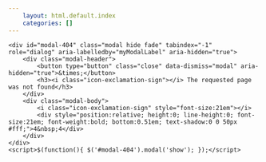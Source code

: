 ```yaml
---
    layout: html.default.index
    categories: []
---
```

<div markdown="0">
    <style>
        #modal-404 > modal-body,
        #modal-404 .icon-exclamation-sign {
            color:#f89406;
            }
        #modal-404 > .modal-body {
            text-align:center;
            }
    </style>

    <div id="modal-404" class="modal hide fade" tabindex="-1" role="dialog" aria-labelledby="myModalLabel" aria-hidden="true">
        <div class="modal-header">
            <button type="button" class="close" data-dismiss="modal" aria-hidden="true">&times;</button>
            <h3><i class="icon-exclamation-sign"></i> The requested page was not found</h3>
        </div>
        <div class="modal-body">
            <i class="icon-exclamation-sign" style="font-size:21em"></i>
            <div style="position:relative; height:0; line-height:0; font-size:21em; font-weight:bold; bottom:0.51em; text-shadow:0 0 50px #fff;">4&nbsp;4</div>
        </div>
    </div>
    <script>$(function(){ $('#modal-404').modal('show'); });</script>
</div>